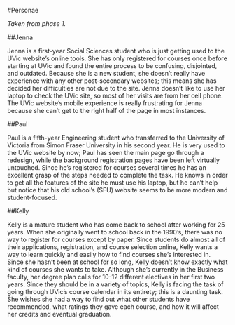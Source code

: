 #Personae

_Taken from phase 1._

##Jenna

Jenna is a first-year Social Sciences student who is just getting used to the UVic website’s online tools. She has only registered for courses once before starting at UVic and found the entire process to be confusing, disjointed, and outdated. Because she is a new student, she doesn’t really have experience with any other post-secondary websites; this means she has decided her difficulties are not due to the site. Jenna doesn’t like to use her laptop to check the UVic site, so most of her visits are from her cell phone. The UVic website’s mobile experience is really frustrating for Jenna because she can’t get to the right half of the page in most instances.

##Paul

Paul is a fifth-year Engineering student who transferred to the University of Victoria from Simon Fraser University in his second year. He is very used to the UVic website by now; Paul has seen the main page go through a redesign, while the background registration pages have been left virtually untouched. Since he’s registered for courses several times he has an excellent grasp of the steps needed to complete the task. He knows in order to get all the features of the site he must use his laptop, but he can’t help but notice that his old school’s (SFU) website seems to be more modern and student-focused.


##Kelly

Kelly is a mature student who has come back to school after working for 25 years. When she originally went to school back in the 1990’s, there was no way to register for courses except by paper. Since students do almost all of their applications, registration, and course selection online, Kelly wants a way to learn quickly and easily how to find courses she’s interested in. Since she hasn’t been at school for so long, Kelly doesn’t know exactly what kind of courses she wants to take. Although she’s currently in the Business faculty, her degree plan calls for 10-12 different electives in her first two years. Since they should be in a variety of topics, Kelly is facing the task of going through UVic’s course calendar in its entirety; this is a daunting task. She wishes she had a way to find out what other students have recommended, what ratings they gave each course, and how it will affect her credits and eventual graduation.
